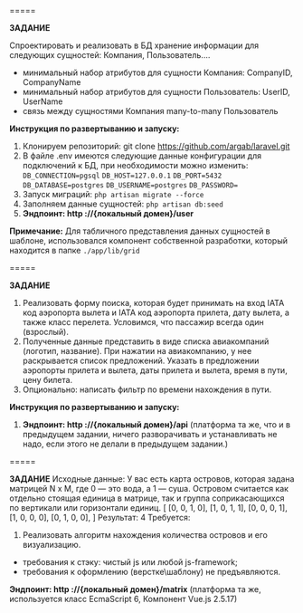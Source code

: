 =====

**ЗАДАНИЕ**

Спроектировать и реализовать в БД хранение информации для следующих сущностей: Компания, Пользователь....
- минимальный набор атрибутов для сущности Компания: CompanyID, CompanyName
- минимальный набор атрибутов для сущности Пользователь: UserID, UserName
- связь между сущностями Компания many-to-many Пользователь

**Инструкция по развертыванию и запуску:**
1. Клонируем репозиторий: git clone https://github.com/argab/laravel.git
2. В файле .env имеются следующие данные конфигурации для подключений к БД, при необходимости можно изменить:
`DB_CONNECTION=pgsql`
 `DB_HOST=127.0.0.1`
 `DB_PORT=5432`
 `DB_DATABASE=postgres`
 `DB_USERNAME=postgres`
 `DB_PASSWORD=`
3. Запуск миграций: `php artisan migrate --force`
4. Заполняем данные сущностей: `php artisan db:seed`
5. **Эндпоинт: http ://{локальный домен}/user**

**Примечание:** Для табличного представления данных сущностей в шаблоне, использовался компонент собственной разработки, который находится в папке `./app/lib/grid`

=====

**ЗАДАНИЕ**
1. Реализовать форму поиска, которая будет принимать на вход IATA код аэропорта вылета и IATA код аэропорта прилета, дату вылета, а также класс перелета. Условимся, что пассажир всегда один (взрослый).
2. Полученные данные представить в виде списка авиакомпаний (логотип, название). При нажатии на авиакомпанию, у нее раскрывается список предложений. Указать в предложении аэропорты прилета и вылета, даты прилета и вылета, время в пути, цену билета.
3. Опционально: написать фильтр по времени нахождения в пути.

**Инструкция по развертыванию и запуску:**
1. **Эндпоинт: http ://{локальный домен}/api** (платформа та же, что и в предыдущем задании, ничего разворачивать и устанавливать не надо, если этого не делали в предыдущем задании.)

=====

**ЗАДАНИЕ**
Исходные данные:
У вас есть карта островов, которая задана матрицей N x M, где 0 — это вода, а 1 — суша. Островом считается как отдельно стоящая единица в матрице, так и группа соприкасающихся по вертикали или горизонтали единиц.
[
[0, 0, 1, 0],
[1, 0, 1, 1],
[0, 0, 0, 1],
[1, 0, 0, 0],
[0, 1, 0, 0],
]
Результат: 4
Требуется:
1. Реализовать алгоритм нахождения количества островов и его визуализацию. 
- требования к стэку: чистый js или любой js-framework;
- требования к оформлению (верстке\шаблону) не предъявляются.

**Эндпоинт: http ://{локальный домен}/matrix** (платформа та же, используется класс EcmaScript 6, Компонент Vue.js 2.5.17)

